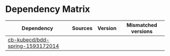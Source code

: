 # Dependency Matrix

Dependency | Sources | Version | Mismatched versions
---------- | ------- | ------- | -------------------
[cb-kubecd/bdd-spring-1593172014](https://github.com/cb-kubecd/bdd-spring-1593172014.git) |  | []() | 
